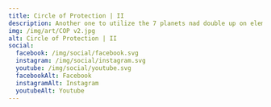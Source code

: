 ```yaml
---
title: Circle of Protection | II
description: Another one to utilize the 7 planets nad double up on elemetal energies
img: /img/art/COP v2.jpg
alt: Circle of Protection | II
social:
  facebook: /img/social/facebook.svg
  instagram: /img/social/instagram.svg
  youtube: /img/social/youtube.svg
  facebookAlt: Facebook
  instagramAlt: Instagram
  youtubeAlt: Youtube
---
```

